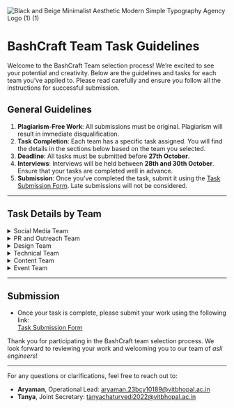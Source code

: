 ![Black and Beige Minimalist Aesthetic Modern Simple Typography Agency Logo (1) (1)](https://github.com/user-attachments/assets/2d6eeda0-dcb9-4eef-ab2c-fb273cfca595)

# BashCraft Team Task Guidelines

Welcome to the BashCraft Team selection process! We’re excited to see your potential and creativity. Below are the guidelines and tasks for each team you’ve applied to. Please read carefully and ensure you follow all the instructions for successful submission.

## General Guidelines

1. **Plagiarism-Free Work**: All submissions must be original. Plagiarism will result in immediate disqualification.
2. **Task Completion**: Each team has a specific task assigned. You will find the details in the sections below based on the team you selected.
3. **Deadline**: All tasks must be submitted before **27th October**.
4. **Interviews**: Interviews will be held between **28th and 30th October**. Ensure that your tasks are completed well in advance.
5. **Submission**: Once you’ve completed the task, submit it using the [Task Submission Form](#form-link). Late submissions will not be considered.

---

## Task Details by Team

<details>
  <summary>Social Media Team</summary>
  
  ### Objective:
  Develop a social media strategy to promote the upcoming event **Asli Engineering**, featuring a staff engineer from Google who will guide students on system design and core computer science concepts.

  ### Requirements:
  - **Content Calendar**:  
    Create a content calendar for social media posts leading up to the event. Include:
    - At least 4 post ideas focused on the themes of system design and core computer science.
    - Suggested dates and platforms for each post (e.g., Instagram, Twitter, LinkedIn).

  - **Post Designs**:  
    Design at least 3 sample social media posts that reflect the **Asli Engineering** theme. The posts should:
    - Feature engaging and concise text related to the event topics.
    - Include relevant hashtags and mentions (e.g., #AsliEngineering, #SystemDesign, #BashCraft).

  - **Engagement Strategy**:  
    Propose strategies to engage the audience, such as:
    - Interactive polls or questions about system design topics.
    - Short quizzes or challenges related to computer science concepts.

  - **Format**:  
    Submit your content calendar, post designs, and engagement strategies in google docs and and ensure to share the link with view access.

</details>


<details>
  <summary>PR and Outreach Team</summary>
  
  ### Objective:
  Develop a partnership proposal to engage a leading fintech company in hosting a technical hackathon with BashCraft.

  ### Requirements:
  - **Partnership Proposal**:  
    Draft a formal proposal outlining the benefits of partnering with BashCraft for a hackathon. Include:
    - Overview of BashCraft and its mission.
    - Objectives of the hackathon.
    - Potential benefits for the fintech company, such as brand exposure and access to talent.
  
  - **Email Outreach**:  
    Create an outreach email template to send to the fintech company. The email should:
    - Introduce BashCraft and the proposed hackathon.
    - Highlight why the partnership would be beneficial.
    - Request a meeting or call to discuss the proposal further.

  - **Event Logistics**:  
    Outline the logistics involved in hosting the hackathon, including:
    - Proposed date and duration.
    - Venue (on-campus or virtual).
    - Anticipated number of participants.

  - **Promotion Strategy**:  
    Suggest promotional strategies for the hackathon, such as:
    - Social media campaigns.
    - Collaborations with student organizations.
  
  - **Format**:  
     Submit everything in google docs, and ensure to share the link with view access.
</details>

<details>
  <summary>Design Team</summary>
  
  ### Objective:
  Design a banner and a poster for an upcoming event named **Asli Engineering**, featuring a speaker from Google.

  ### Requirements:
  - **Banner Design**:  
    Create a simple banner for a Google Form that includes the following:
    - The text "**BashCraft**" with the BashCraft logo.
    - The event name "**Asli Engineering**".
    - Clean and minimal design to be used at the top of the Google Form.
  
  - **Poster Design**:  
    Design a poster for promoting the event. The poster should include:
    - Event name: **Asli Engineering**
    - Placeholder speaker image (you can use any image as a Google speaker).
    - Mention of Google and the speaker.
    - Date and relevant BashCraft branding.
  
  - **Format**:  
   Please upload both the banner and the poster in .png or .jpg format to Google Drive, and ensure to share the link with view access.
  
  - **Cohesion**:  
    Ensure both designs share a consistent and professional design theme.

</details>


<details>
  <summary>Technical Team</summary>
  
  ### Objective:
  Build a prototype for a feature requested by BashCraft's internal team, such as a project management tool or a custom API integration.

  ### Requirements:
  - Use any tech stack of your choice.
  - Implement core functionality that can be demoed.
  - Provide a README file explaining your code and how to run the project.
</details>

<details>
  <summary>Content Team</summary>
  
  ### Objective:
  Create a compelling event script for the **Asli Engineering** event featuring a staff engineer from Google.

  ### Requirements:
  - **Event Script**:  
    Write a detailed script for the event that includes:
    - An introduction to the event and its significance.
    - A brief introduction of the speaker, highlighting their background and expertise.
    - Key topics that will be covered during the session, focusing on system design and core computer science concepts.
    - Engaging transitions between sections to maintain audience interest.
    - A closing statement that encourages attendees to ask questions and interact with the speaker.

  - **Format**:  
   Submit everything in google docs, and ensure to share the link with view access.

</details>

<details>
  <summary>Event Team</summary>
  
  ### Objective:
  Plan and execute all necessary arrangements for the **Asli Engineering** event featuring a staff engineer from Google.

  ### Requirements:
  - **Situational Questions**:  
    1. Suppose something essential is not available on campus at the last minute. How would you arrange it quickly to ensure the event runs smoothly?
  
    2. Many students paid the event fee, but only a few joined the session. Those who did not attend are now demanding On-Duty (OD) status, arguing about their inability to join. However, the policy is that only attendees receive OD. How would you address this situation to manage their concerns and maintain fairness?

  - **Format**:  
   Submit everything in google docs, and ensure to share the link with view access.
</details>




---

## Submission

- Once your task is complete, please submit your work using the following link:  
  [Task Submission Form](#form-link)

Thank you for participating in the BashCraft team selection process. We look forward to reviewing your work and welcoming you to our team of *asli engineers*!

---

For any questions or clarifications, feel free to reach out to:
- **Aryaman**, Operational Lead:  aryaman.23bcy10189@vitbhopal.ac.in
- **Tanya**, Joint Secretary:  tanyachaturvedi2022@vitbhopal.ac.in


